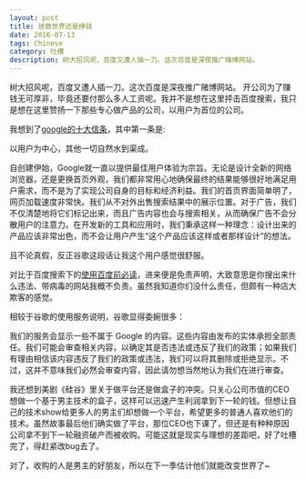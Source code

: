 ```yaml
---
layout: post
title: 拯救世界还是挣钱
date: 2016-07-13
tags: Chinese
category: 吐槽
description: 树大招风呢，百度又遭人插一刀。这次百度是深夜推广赌博网站。
---
```


树大招风呢，百度又遭人插一刀。这次百度是深夜推广赌博网站。
开公司为了赚钱无可厚非，毕竟还要付那么多人工资呢。我并不是想在这里抨击百度搜索，我只是想在这里赞扬一下那些专心做产品的公司，以用户为首位的公司。

我想到了[google的十大信条](https://www.google.com/intl/zh-CN/about/company/philosophy/)，其中第一条是:

以用户为中心，其他一切自然水到渠成。

自创建伊始，Google就一直以提供最佳用户体验为宗旨。无论是设计全新的网络浏览器，还是更换首页外观，我们都非常用心地确保最终的结果能够很好地满足用户需求，而不是为了实现公司自身的目标和经济利益。我们的首页界面简单明了，网页加载速度非常快。我们从不对外出售搜索结果中的展示位置。对于广告，我们不仅清楚地将它们标记出来，而且广告内容也会与搜索相关，从而确保广告不会分散用户的注意力。在开发新的工具和应用时，我们秉承这样一种理念：设计出来的产品应该非常出色，而不会让用户产生“这个产品应该这样或者那样设计”的想法。

且不论真假，反正谷歌这段话让我这个用户感觉很舒服。

对比于百度搜索下的[使用百度前必读](https://www.baidu.com/duty/)，进来便是免责声明，大致意思是你搜出来什么违法、带病毒的网站我概不负责。虽然我知道你们没什么责任，但颇有一种店大欺客的感觉。

相较于谷歌的使用服务说明，谷歌显得委婉很多：

我们的服务会显示一些不属于 Google 的内容。这些内容由发布的实体承担全部责任。我们可能会审查相关内容，以确定其是否违法或违反了我们的政策；如果我们有理由相信该内容违反了我们的政策或违法，我们可以将其删除或拒绝显示。不过，这并不意味我们必然会审查内容，因此请勿想当然地认为我们在进行审查。

我还想到美剧《硅谷》里关于做平台还是做盒子的冲突。只关心公司市值的CEO想做一个基于男主技术的盒子，这样可以迅速产生利润拿到下一轮的钱。但想让自己的技术show给更多人的男主们却想做一个平台，希望更多的普通人喜欢他们的技术。虽然故事最后他们确实做了平台，那位CEO也下课了，但还是有种种原因公司拿不到下一轮融资破产而被收购。可能这就是现实与理想的差距吧，好了吐槽完了，得赶紧改bug去了。

对了，收购的人是男主的好朋友，所以在下一季估计他们就能改变世界了~
